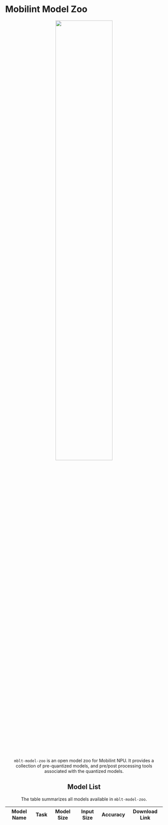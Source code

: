 Mobilint Model Zoo
========================
<div align="center">

<img src="assets/Mobilint_Logo_Primary.png" width="60%"/>

`mblt-model-zoo` is an open model zoo for Mobilint NPU. It provides a collection of pre-quantized models, and pre/post processing tools associated with the quantized models. 

## <a name="model_list"></a>Model List
The table summarizes all models available in `mblt-model-zoo`. 

| Model Name | Task | Model Size | Input Size | Accuracy | Download Link |
|------------|------|------------|------------|------------|-------------|